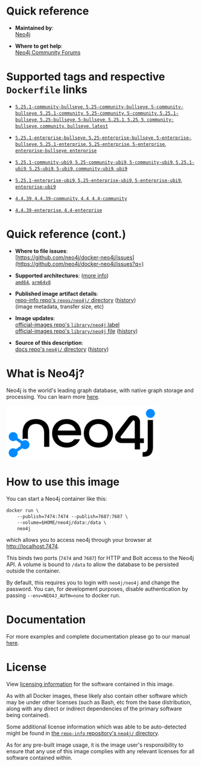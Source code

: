 <!--

********************************************************************************

WARNING:

    DO NOT EDIT "neo4j/README.md"

    IT IS AUTO-GENERATED

    (from the other files in "neo4j/" combined with a set of templates)

********************************************************************************

-->

# Quick reference

-	**Maintained by**:  
	[Neo4j](https://github.com/neo4j/docker-neo4j)

-	**Where to get help**:  
	[Neo4j Community Forums](https://community.neo4j.com)

# Supported tags and respective `Dockerfile` links

-	[`5.25.1-community-bullseye`, `5.25-community-bullseye`, `5-community-bullseye`, `5.25.1-community`, `5.25-community`, `5-community`, `5.25.1-bullseye`, `5.25-bullseye`, `5-bullseye`, `5.25.1`, `5.25`, `5`, `community-bullseye`, `community`, `bullseye`, `latest`](https://github.com/neo4j/docker-neo4j-publish/blob/c0776401a41452ffbad1160f8b2b474c6c85a2a5/5.25.1/bullseye/community/Dockerfile)

-	[`5.25.1-enterprise-bullseye`, `5.25-enterprise-bullseye`, `5-enterprise-bullseye`, `5.25.1-enterprise`, `5.25-enterprise`, `5-enterprise`, `enterprise-bullseye`, `enterprise`](https://github.com/neo4j/docker-neo4j-publish/blob/c0776401a41452ffbad1160f8b2b474c6c85a2a5/5.25.1/bullseye/enterprise/Dockerfile)

-	[`5.25.1-community-ubi9`, `5.25-community-ubi9`, `5-community-ubi9`, `5.25.1-ubi9`, `5.25-ubi9`, `5-ubi9`, `community-ubi9`, `ubi9`](https://github.com/neo4j/docker-neo4j-publish/blob/c0776401a41452ffbad1160f8b2b474c6c85a2a5/5.25.1/ubi9/community/Dockerfile)

-	[`5.25.1-enterprise-ubi9`, `5.25-enterprise-ubi9`, `5-enterprise-ubi9`, `enterprise-ubi9`](https://github.com/neo4j/docker-neo4j-publish/blob/c0776401a41452ffbad1160f8b2b474c6c85a2a5/5.25.1/ubi9/enterprise/Dockerfile)

-	[`4.4.39`, `4.4.39-community`, `4.4`, `4.4-community`](https://github.com/neo4j/docker-neo4j-publish/blob/e0b93f39e18ba02d3c37677b70fd869070df0515/4.4.39/bullseye/community/Dockerfile)

-	[`4.4.39-enterprise`, `4.4-enterprise`](https://github.com/neo4j/docker-neo4j-publish/blob/e0b93f39e18ba02d3c37677b70fd869070df0515/4.4.39/bullseye/enterprise/Dockerfile)

# Quick reference (cont.)

-	**Where to file issues**:  
	[https://github.com/neo4j/docker-neo4j/issues](https://github.com/neo4j/docker-neo4j/issues?q=)

-	**Supported architectures**: ([more info](https://github.com/docker-library/official-images#architectures-other-than-amd64))  
	[`amd64`](https://hub.docker.com/r/amd64/neo4j/), [`arm64v8`](https://hub.docker.com/r/arm64v8/neo4j/)

-	**Published image artifact details**:  
	[repo-info repo's `repos/neo4j/` directory](https://github.com/docker-library/repo-info/blob/master/repos/neo4j) ([history](https://github.com/docker-library/repo-info/commits/master/repos/neo4j))  
	(image metadata, transfer size, etc)

-	**Image updates**:  
	[official-images repo's `library/neo4j` label](https://github.com/docker-library/official-images/issues?q=label%3Alibrary%2Fneo4j)  
	[official-images repo's `library/neo4j` file](https://github.com/docker-library/official-images/blob/master/library/neo4j) ([history](https://github.com/docker-library/official-images/commits/master/library/neo4j))

-	**Source of this description**:  
	[docs repo's `neo4j/` directory](https://github.com/docker-library/docs/tree/master/neo4j) ([history](https://github.com/docker-library/docs/commits/master/neo4j))

# What is Neo4j?

Neo4j is the world's leading graph database, with native graph storage and processing. You can learn more [here](http://neo4j.com/developer).

![logo](https://raw.githubusercontent.com/docker-library/docs/56823e63d5b6dd7ddbb9d5d3c4a8947778055d8e/neo4j/logo.png)

# How to use this image

You can start a Neo4j container like this:

```console
docker run \
    --publish=7474:7474 --publish=7687:7687 \
    --volume=$HOME/neo4j/data:/data \
    neo4j
```

which allows you to access neo4j through your browser at [http://localhost:7474](http://localhost:7474).

This binds two ports (`7474` and `7687`) for HTTP and Bolt access to the Neo4j API. A volume is bound to `/data` to allow the database to be persisted outside the container.

By default, this requires you to login with `neo4j/neo4j` and change the password. You can, for development purposes, disable authentication by passing `--env=NEO4J_AUTH=none` to docker run.

# Documentation

For more examples and complete documentation please go to our manual [here](http://neo4j.com/docs/operations-manual/current/deployment/single-instance/docker/).

# License

View [licensing information](https://neo4j.com/licensing) for the software contained in this image.

As with all Docker images, these likely also contain other software which may be under other licenses (such as Bash, etc from the base distribution, along with any direct or indirect dependencies of the primary software being contained).

Some additional license information which was able to be auto-detected might be found in [the `repo-info` repository's `neo4j/` directory](https://github.com/docker-library/repo-info/tree/master/repos/neo4j).

As for any pre-built image usage, it is the image user's responsibility to ensure that any use of this image complies with any relevant licenses for all software contained within.
